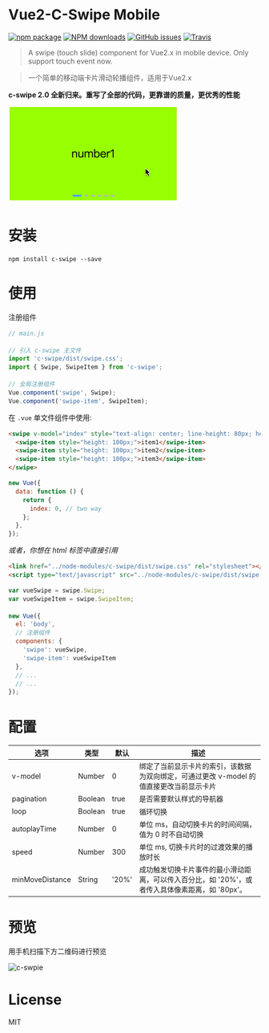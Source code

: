 # Vue2-C-Swipe Mobile

[![npm package](https://img.shields.io/npm/v/c-swipe.svg?style=flat-square)](https://www.npmjs.org/package/c-swipe)
[![NPM downloads](http://img.shields.io/npm/dm/c-swipe.svg?style=flat-square)](https://npmjs.org/package/c-swipe)
[![GitHub issues](https://img.shields.io/github/issues/pspgbhu/vue-swipe-mobile.svg)]()
[![Travis](https://travis-ci.org/pspgbhu/Vue2-C-Swipe-Mobile.svg?branch=master)]()

> A swipe (touch slide) component for Vue2.x in mobile device.
> Only support touch event now.

> 一个简单的移动端卡片滑动轮播组件，适用于Vue2.x

**c-swipe 2.0 全新归来。重写了全部的代码，更靠谱的质量，更优秀的性能**

![c-swipe](https://raw.githubusercontent.com/pspgbhu/pspgbhu.github.io/master/assets/img/cswipe-demo.gif)

# 安装
`npm install c-swipe --save`

# 使用

注册组件

```js
// main.js

// 引入 c-swipe 主文件
import 'c-swipe/dist/swipe.css';
import { Swipe, SwipeItem } from 'c-swipe';

// 全局注册组件
Vue.component('swipe', Swipe);
Vue.component('swipe-item', SwipeItem);
```

在 `.vue` 单文件组件中使用:

```html
<swipe v-model="index" style="text-align: center; line-height: 80px; height: 100px;">
  <swipe-item style="height: 100px;">item1</swipe-item>
  <swipe-item style="height: 100px;">item2</swipe-item>
  <swipe-item style="height: 100px;">item3</swipe-item>
</swipe>
```

```js
new Vue({
  data: function () {
    return {
      index: 0, // two way
    };
  },
});
```

*或者，你想在 html 标签中直接引用*
```html
<link href="../node-modules/c-swipe/dist/swipe.css" rel="stylesheet"></head>
<script type="text/javascript" src="../node-modules/c-swipe/dist/swipe.js"></script>
```
```js
var vueSwipe = swipe.Swipe;
var vueSwipeItem = swipe.SwipeItem;

new Vue({
  el: 'body',
  // 注册组件
  components: {
    'swipe': vueSwipe,
    'swipe-item': vueSwipeItem
  },
  // ...
  // ...
});
```

# 配置

| 选项 | 类型 | 默认  | 描述 |
| ------ | ---- | -------- | ----------- |
| v-model| Number | 0 | 绑定了当前显示卡片的索引，该数据为双向绑定，可通过更改 v-model 的值直接更改当前显示卡片 |
| pagination | Boolean | true | 是否需要默认样式的导航器 |
| loop | Boolean | true | 循环切换 |
| autoplayTime | Number | 0 | 单位 ms，自动切换卡片的时间间隔，值为 0 时不自动切换 |
| speed | Number | 300 | 单位 ms, 切换卡片时的过渡效果的播放时长
| minMoveDistance | String | '20%' | 成功触发切换卡片事件的最小滑动距离，可以传入百分比，如 '20%'，或者传入具体像素距离，如 '80px'。

# 预览

用手机扫描下方二维码进行预览

![c-swpie](https://user-images.githubusercontent.com/18444796/36627765-96ab7978-1982-11e8-862d-354cee86f89b.png)

# License

MIT
